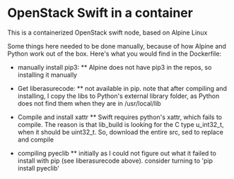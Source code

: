 # OpenStack Swift in a container

This is a containerized OpenStack swift node, based on Alpine Linux


Some things here needed to be done manually, because of how Alpine and Python work out of the box. Here's what you would find in the Dockerfile:

* manually install pip3:
** Alpine does not have pip3 in the repos, so installing it manually

* Get liberasurecode:
** not available in pip. note that after compiling and installing, I copy the libs to Python's external library folder, as Python does not find them when they are in /usr/local/lib

* Compile and install xattr
** Swift requires python's xattr, which fails to compile. The reason is that lib_build is looking for the C type u_int32_t, when it should be uint32_t. So, download the entire src, sed to replace and compile

* compiling pyeclib
** initially as I could not figure out what it failed to install with pip (see liberasurecode above). consider turning to 'pip install pyeclib'
